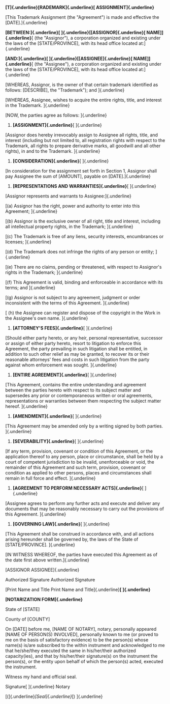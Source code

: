 **[T]{.underline}[RADEMARK]{.underline}[ ASSIGNMENT]{.underline}**

[This Trademark Assignment (the \"Agreement\") is made and effective the
\[DATE\].]{.underline}

**[BETWEEN:]{.underline}[ ]{.underline}[\[ASSIGNOR]{.underline}[
NAME\]]{.underline}**[ (the \"Assignor\"), a corporation organized and
existing under the laws of the \[STATE/PROVINCE\], with its head office
located at:]{.underline}

**[AND:]{.underline}[ ]{.underline}[\[ASSIGNEE]{.underline}[
NAME\]]{.underline}**[ (the \"Assignee\"), a corporation organized and
existing under the laws of the \[STATE/PROVINCE\], with its head office
located at:]{.underline}

[WHEREAS, Assignor, is the owner of that certain trademark identified as
follows: \[DESCRIBE\], the \"Trademark\"); and ]{.underline}

[WHEREAS, Assignee, wishes to acquire the entire rights, title, and
interest in the Trademark. ]{.underline}

[NOW, the parties agree as follows: ]{.underline}

1.  **[ASSIGNMENT]{.underline}**[ ]{.underline}

[Assignor does hereby irrevocably assign to Assignee all rights, title,
and interest (including but not limited to, all registration rights with
respect to the Trademark, all rights to prepare derivative marks, all
goodwill and all other rights), in and to the Trademark. ]{.underline}

1.  **[CONSIDERATION]{.underline}**[ ]{.underline}

[In consideration for the assignment set forth in Section 1, Assignor
shall pay Assignee the sum of \[AMOUNT\], payable on
\[DATE\].]{.underline}

1.  **[REPRESENTATIONS AND WARRANTIES]{.underline}**[ ]{.underline}

[Assignor represents and warrants to Assignee:]{.underline}

[(a) Assignor has the right, power and authority to enter into this
Agreement; ]{.underline}

[(b) Assignor is the exclusive owner of all right, title and interest,
including all intellectual property rights, in the Trademark;
]{.underline}

[(c) The Trademark is free of any liens, security interests,
encumbrances or licenses; ]{.underline}

[(d) The Trademark does not infringe the rights of any person or entity;
]{.underline}

[(e) There are no claims, pending or threatened, with respect to
Assignor\'s rights in the Trademark; ]{.underline}

[(f) This Agreement is valid, binding and enforceable in accordance with
its terms; and ]{.underline}

[(g) Assignor is not subject to any agreement, judgment or order
inconsistent with the terms of this Agreement. ]{.underline}

[ (h) the Assignee can register and dispose of the copyright in the Work
in the Assignee\'s own name. ]{.underline}

1.  **[ATTORNEY\'S FEES]{.underline}**[ ]{.underline}

[Should either party hereto, or any heir, personal representative,
successor or assign of either party hereto, resort to litigation to
enforce this Agreement, the party prevailing in such litigation shall be
entitled, in addition to such other relief as may be granted, to recover
its or their reasonable attorneys\' fees and costs in such litigation
from the party against whom enforcement was sought. ]{.underline}

1.  **[ENTIRE AGREEMENT]{.underline}**[ ]{.underline}

[This Agreement, contains the entire understanding and agreement between
the parties hereto with respect to its subject matter and supersedes any
prior or contemporaneous written or oral agreements, representations or
warranties between them respecting the subject matter hereof.
]{.underline}

1.  **[AMENDMENT]{.underline}**[ ]{.underline}

[This Agreement may be amended only by a writing signed by both parties.
]{.underline}

1.  **[SEVERABILITY]{.underline}**[ ]{.underline}

[If any term, provision, covenant or condition of this Agreement, or the
application thereof to any person, place or circumstance, shall be held
by a court of competent jurisdiction to be invalid, unenforceable or
void, the remainder of this Agreement and such term, provision, covenant
or condition as applied to other persons, places and circumstances shall
remain in full force and effect. ]{.underline}

1.  **[AGREEMENT TO PERFORM NECESSARY ACTS]{.underline}**[ ]{.underline}

[Assignee agrees to perform any further acts and execute and deliver any
documents that may be reasonably necessary to carry out the provisions
of this Agreement. ]{.underline}

1.  **[GOVERNING LAW]{.underline}**[ ]{.underline}

[This Agreement shall be construed in accordance with, and all actions
arising hereunder shall be governed by, the laws of the State of
\[STATE/PROVINCE\]. ]{.underline}

[IN WITNESS WHEREOF, the parties have executed this Agreement as of the
date first above written.]{.underline}

[ASSIGNOR ASSIGNEE]{.underline}

Authorized Signature Authorized Signature

[Print Name and Title Print Name and Title]{.underline}**[
]{.underline}**

**[NOTARIZATION FORM]{.underline}**

State of \[STATE\]

County of \[COUNTY\]

On \[DATE\] before me, \[NAME OF NOTARY\], notary, personally appeared
\[NAME OF PERSON(S) INVOLVED\], personally known to me (or proved to me
on the basis of satisfactory evidence) to be the person(s) whose name(s)
is/are subscribed to the within instrument and acknowledged to me that
he/she/they executed the same in his/her/their authorized capacity(ies),
and that by his/her/their signature(s) on the instrument the person(s),
or the entity upon behalf of which the person(s) acted, executed the
instrument.

Witness my hand and official seal.

Signature[ ]{.underline} Notary

[(]{.underline}*[Seal]{.underline}*[) ]{.underline}
